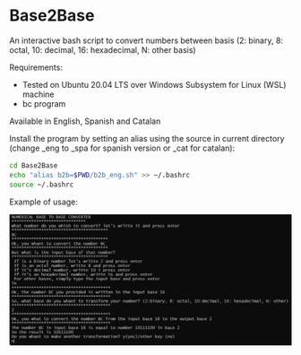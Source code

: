 # Base2Base
An interactive bash script to convert numbers between basis (2: binary, 8: octal, 10: decimal, 16: hexadecimal, N: other basis)

Requirements: 
+ Tested on Ubuntu 20.04 LTS over Windows Subsystem for Linux (WSL) machine
+ bc program

Available in English, Spanish and Catalan

Install the program by setting an alias using the source in current directory (change _eng to _spa for spanish version or _cat for catalan):

```bash
cd Base2Base
echo "alias b2b=$PWD/b2b_eng.sh" >> ~/.bashrc
source ~/.bashrc
```

Example of usage:

<p align="center">
<img src="demo.png" alt="drawing" width="600" >
</p>


  
  
